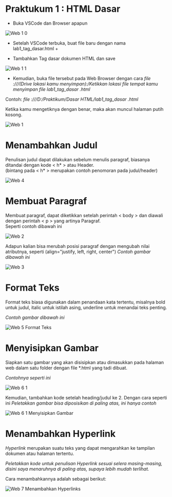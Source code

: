 # **Praktukum 1 : HTML Dasar**<br/>

  + Buka VSCode dan Browser apapun

  ![Web 1 0](https://user-images.githubusercontent.com/56438848/112752361-ef0bf180-8ffc-11eb-988a-a7aa0431b488.jpg)


  + Setelah VSCode terbuka, buat file baru dengan nama lab1_tag_dasar.html +


  + Tambahkan Tag dasar dokumen HTML dan save

  ![Web 1 1](https://user-images.githubusercontent.com/56438848/112752392-03e88500-8ffd-11eb-8e50-e82aaf24242f.jpg)


  + Kemudian, buka file tersebut pada Web Browser dengan cara
   *file :///(Drive lokasi kamu menyimpan):/Ketikkan lokasi file tempat kamu menyimpan file  lab1_tag_dasar .html*<br/>
   
   Contoh:  *file :///D:/Praktikum/Dasar HTML/lab1_tag_dasar .html*<br/>
   
   Ketika kamu mengetiknya dengan benar, maka akan muncul halaman putih kosong.
   
   ![Web 1](https://user-images.githubusercontent.com/56438848/112752710-80c82e80-8ffe-11eb-8990-45315e8f004d.jpg)
   


# **Menambahkan Judul**
   
   Penulisan judul dapat dilakukan sebelum menulis paragraf, biasanya ditandai dengan kode < h* > atau Header.<br/>
   (bintang pada < h* > merupakan contoh penomoran pada judul/header)
   
   ![Web 4](https://user-images.githubusercontent.com/56438848/112752906-7ce8dc00-8fff-11eb-8ffe-1391a0f410f0.jpg)
   
   
   
# **Membuat Paragraf**

   Membuat paragraf, dapat diketikkan setelah perintah < body > dan diawali dengan perintah < p > yang artinya Paragraf.<br/>
   Seperti contoh dibawah ini
   
   ![Web 2](https://user-images.githubusercontent.com/56438848/112752722-93dafe80-8ffe-11eb-8094-45dfb512d9b2.jpg)

   Adapun kalian bisa merubah posisi paragraf dengan mengubah nilai atributnya, seperti (align="justify, left, right, center")
   *Contoh gambar dibawah ini*
   
   ![Web 3](https://user-images.githubusercontent.com/56438848/112752794-f0d6b480-8ffe-11eb-9722-e5692d14848b.jpg)
   
   
   
# **Format Teks**
   
   Format teks biasa digunakan dalam penandaan kata tertentu, misalnya bold untuk judul, italic untuk istilah asing, underline untuk menandai teks penting.
   
   *Contoh gambar dibawah ini*
   
   ![Web 5 Format Teks](https://user-images.githubusercontent.com/56438848/112753610-5d9f7e00-9002-11eb-88ba-f5aa7f037faa.jpg)
   


# **Menyisipkan Gambar**
   
   Siapkan satu gambar yang akan disisipkan atau dimasukkan pada halaman web dalam satu folder dengan file *.html yang tadi dibuat.<br/>
   
   *Contohnya seperti ini*
   
   ![Web 6 1](https://user-images.githubusercontent.com/56438848/112753688-dbfc2000-9002-11eb-8032-b6c0dc0eb04f.jpg)
   
   Kemudian, tambahkan kode setelah heading/judul ke 2. Dengan cara seperti ini
   *Peletakkan gambar bisa diposisikan di paling atas, ini hanya contoh*
   
   ![Web 6 1 Menyisipkan Gambar](https://user-images.githubusercontent.com/56438848/112753796-62186680-9003-11eb-8b12-5d90c48adb0e.jpg)
   


# **Menambahkan Hyperlink**
   
   *Hyperlink* merupakan suatu teks yang dapat mengarahkan ke tampilan dokumen atau halaman tertentu.<br/>
   
   *Peletakkan kode untuk penulisan *Hyperlink* sesuai selera masing-masing, disini saya menaruhnya di paling atas, supaya lebih mudah terlihat.*<br/>
   
   Cara menambahkannya adalah sebagai berikut:
   
  ![Web 7 Menambahkan Hyperlinks](https://user-images.githubusercontent.com/56438848/112754064-9c363800-9004-11eb-8324-0433be5fe246.jpg)
  
